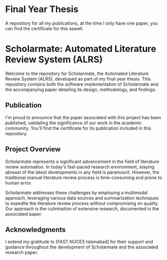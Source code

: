 # Final Year Thesis
A repository for all my publications, at the time I only have one paper, you can find the certificate for this aswell.

# Scholarmate: Automated Literature Review System (ALRS)

Welcome to the repository for Scholarmate, the Automated Literature Review System (ALRS), developed as part of my final year thesis. This repository contains both the software implementation of Scholarmate and the accompanying paper detailing its design, methodology, and findings.

## Publication

I'm proud to announce that the paper associated with this project has been published, validating the significance of our work in the academic community. You'll find the certificate for its publication included in this repository.

## Project Overview

Scholarmate represents a significant advancement in the field of literature review automation. In today's fast-paced research environment, staying abreast of the latest developments in any field is paramount. However, the traditional manual literature review process is time-consuming and prone to human error.

Scholarmate addresses these challenges by employing a multimodal approach, leveraging various data sources and summarization techniques to expedite the literature review process without compromising on quality. Our approach is the culmination of extensive research, documented in the associated paper.

## Acknowledgments

I extend my gratitude to [FAST NUCES Islamabad] for their support and guidance throughout the development of Scholarmate and the associated research paper.
